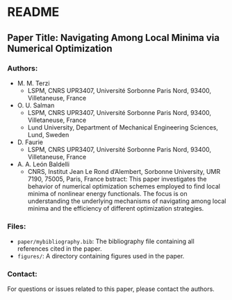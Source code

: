 # README

## Paper Title: Navigating Among Local Minima via Numerical Optimization

### Authors:
- M. M. Terzi
  - LSPM, CNRS UPR3407, Université Sorbonne Paris Nord, 93400, Villetaneuse, France
- O. U. Salman
  - LSPM, CNRS UPR3407, Université Sorbonne Paris Nord, 93400, Villetaneuse, France
  - Lund University, Department of Mechanical Engineering Sciences, Lund, Sweden
- D. Faurie
  - LSPM, CNRS UPR3407, Université Sorbonne Paris Nord, 93400, Villetaneuse, France
- A. A. León Baldelli
  - CNRS, Institut Jean Le Rond d’Alembert, Sorbonne University, UMR 7190, 75005, Paris, France
bstract:
This paper investigates the behavior of numerical optimization schemes employed to find local minima of nonlinear energy functionals. The focus is on understanding the underlying mechanisms of navigating among local minima and the efficiency of different optimization strategies.

### Files:
- `paper/mybibliography.bib`: The bibliography file containing all references cited in the paper.
- `figures/`: A directory containing figures used in the paper.

### Contact:
For questions or issues related to this paper, please contact the authors.
